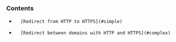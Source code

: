 <!-- post: -->


### Contents

*		[Redirect from HTTP to HTTPS](#simple)
*		[Redirect between domains with HTTP and HTTPS](#complex)

